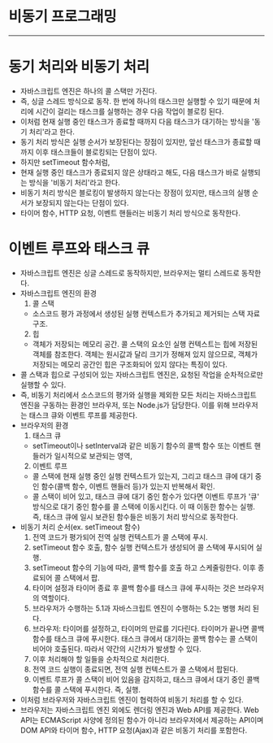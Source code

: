 # 비동기 프로그래밍
---
# 동기 처리와 비동기 처리
  - 자바스크립트 엔진은 하나의 콜 스택만 가진다.
  - 즉, 싱글 스레드 방식으로 동작. 한 번에 하나의 태스크만 실행할 수 있기 때문에 처리에 시간이 걸리는 태스크를 실행하는 경우 다음 작업이 블로킹 된다.
  - 이처럼 현재 실행 중인 태스크가 종료할 때까지 다음 태스크가 대기하는 방식을 '동기 처리'라고 한다.
  - 동기 처리 방식은 실행 순서가 보장된다는 장점이 있지만, 앞선 태스크가 종료할 때까지 이후 태스크들이 블로킹되는 단점이 있다.
  - 하지만 setTimeout 함수처럼,
  - 현재 실행 중인 태스크가 종료되지 않은 상태라고 해도, 다음 태스크가 바로 실행되는 방식을 '비동기 처리'라고 한다.
  - 비동기 처리 방식은 블로킹이 발생하지 않는다는 장점이 있지만, 태스크의 실행 순서가 보장되지 않는다는 단점이 있다.
  - 타이머 함수, HTTP 요청, 이벤트 핸들러는 비동기 처리 방식으로 동작한다.
# 이벤트 루프와 태스크 큐
  - 자바스크립트 엔진은 싱글 스레드로 동작하지만, 브라우저는 멀티 스레드로 동작한다.
  - 자바스크립트 엔진의 환경
    1. 콜 스택
      - 소스코드 평가 과정에서 생성된 실행 컨텍스트가 추가되고 제거되는 스택 자료구조.
    2. 힙
      - 객체가 저장되는 메모리 공간. 콜 스택의 요소인 실행 컨텍스트는 힙에 저장된 객체를 참조한다. 객체는 원시값과 달리 크기가 정해져 있지 않으므로, 객체가 저장되는 메모리 공간인 힙은 구조화되어 있지 않다는 특징이 있다.
  - 콜 스택과 힙으로 구성되어 있는 자바스크립트 엔진은, 요청된 작업을 순차적으로만 실행할 수 있다.
  - 즉, 비동기 처리에서 소스코드의 평가와 실행을 제외한 모든 처리는 자바스크립트 엔진을 구동하는 환경인 브라우저, 또는 Node.js가 담당한다. 이를 위해 브라우저는 태스크 큐와 이벤트 루프를 제공한다.
  - 브라우저의 환경
    1. 태스크 큐
      - setTimeout이나 setInterval과 같은 비동기 함수의 콜백 함수 또는 이벤트 핸들러가 일시적으로 보관되는 영역,
    2. 이벤트 루프
      - 콜 스택에 현재 실행 중인 실행 컨텍스트가 있는지, 그리고 태스크 큐에 대기 중인 함수(콜백 함수, 이벤트 핸들러 등)가 있는지 반복해서 확인.
      - 콜 스택이 비어 있고, 태스크 큐에 대기 중인 함수가 있다면 이벤트 루프가 '큐' 방식으로 대기 중인 함수를 콜 스택에 이동시킨다. 이 때 이동한 함수는 실행. 즉, 태스크 큐에 일시 보관된 함수들은 비동기 처리 방식으로 동작한다.
  - 비동기 처리 순서(ex. setTimeout 함수)
    1. 전역 코드가 평가되어 전역 실행 컨텍스트가 콜 스택에 푸시.
    2. setTimeout 함수 호출, 함수 실행 컨텍스트가 생성되어 콜 스택에 푸시되어 실행.
    3. setTimeout 함수의 기능에 따라, 콜백 함수를 호출 하고 스케줄링한다. 이후 종료되어 콜 스택에서 팝.
    4. 타이머 설정과 타이머 종료 후 콜백 함수를 태스크 큐에 푸시하는 것은 브라우저의 역할이다.
    5. 브라우저가 수행하는 5.1과 자바스크립트 엔진이 수행하는 5.2는 병행 처리 된다.
      1. 브라우저: 타이머를 설정하고, 타이머의 만료를 기다린다. 타이머가 끝나면 콜백 함수를 태스크 큐에 푸시한다. 태스크 큐에서 대기하는 콜백 함수는 콜 스택이 비어야 호출된다. 따라서 약간의 시간차가 발생할 수 있다.
      2. 이후 처리해야 할 일들을 순차적으로 처리한다.
    6. 전역 코드 실행이 종료되면, 전역 실행 컨텍스트가 콜 스택에서 팝된다.
    7. 이벤트 루프가 콜 스택이 비어 있음을 감지하고, 태스크 큐에서 대기 중인 콜백 함수를 콜 스택에 푸시한다. 즉, 실행.
  - 이처럼 브라우저와 자바스크립트 엔진이 협력하여 비동기 처리를 할 수 있다.
  - 브라우저는 자바스크립트 엔진 외에도 렌더링 엔진과 Web API를 제공한다. Web API는 ECMAScript 사양에 정의된 함수가 아니라 브라우저에서 제공하는 API이며 DOM API와 타이머 함수, HTTP 요청(Ajax)과 같은 비동기 처리를 포함한다.